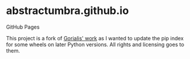 # abstractumbra.github.io
GitHub Pages

This project is a fork of [Gorialis' work](https://github.com/Gorialis/gorialis.github.io) as I wanted to update the pip index for some wheels on later Python versions.
All rights and licensing goes to them.
